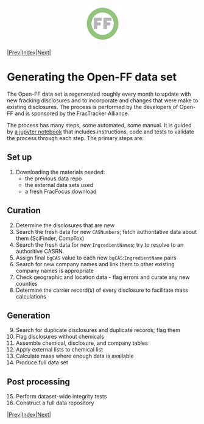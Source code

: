 <center> <img src="images/header_logo.png" width="100"/></center>
<!-- this is a test of a comment 
To do:
--->

|[Prev](Duplication_in_FracFocus.md)|[Index](Top.md)|[Next](External_data_in_Open-FF.md)|

# Generating the Open-FF data set

The Open-FF data set is regenerated roughly every month to update with new fracking disclosures and to incorporate and changes that were make to existing disclosures.  The process is performed by the developers of Open-FF and is sponsored by the FracTracker Alliance.  

The process has many steps, some automated, some manual.  It is guided by [a jupyter notebook](https://github.com/gwallison/openFF/blob/master/build/builder_nb.ipynb) that includes instructions, code and tests to validate the process through each step.  The primary steps are:

## Set up
1. Downloading the materials needed: 
    - the previous data repo
    - the external data sets used
    - a fresh FracFocus download

## Curation
2. Determine the disclosures that are new
1. Search the fresh data for new `CASNumber`s; fetch authoritative data about them (SciFinder, CompTox)
1. Search the fresh data for new `IngredientName`s; try to resolve to an authoritive CASRN.
1. Assign final `bgCAS` value to each new `bgCAS`:`IngredientName` pairs
1. Search for new company names and link them to other existing company names is appropriate
1. Check geographic and location data - flag errors and curate any new counties
1. Determine the carrier record(s) of every disclosure to facilitate mass calculations

## Generation
9. Search for duplicate disclosures and duplicate records; flag them
1. Flag disclosures without chemicals
1. Assemble chemical, disclosure, and company tables
1. Apply external lists to chemical list
1. Calculate mass where enough data is available
1. Produce full data set

## Post processing
15. Perform dataset-wide integrity tests
1. Construct a full data repository

|[Prev](Duplication_in_FracFocus.md)|[Index](Top.md)|[Next](External_data_in_Open-FF.md)|